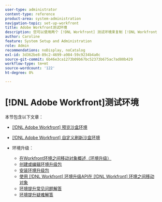 ```yaml
---
user-type: administrator
content-type: reference
product-area: system-administration
navigation-topic: set-up-workfront
title: Adobe Workfront测试环境
description: 您可以使用两个 [!DNL Workfront] 测试环境来复制 [!DNL Workfront] 生产环境。 Workfront每周末都会刷新预览Sandbox。 在星期五添加到实时环境的数据会在下星期一之前显示在预览Sandbox中。 自定义刷新沙盒是一个单独的测试环境，由您手动刷新。 获取自定义刷新沙盒需要额外付费。
author: Caroline
feature: System Setup and Administration
role: Admin
recommendations: noDisplay, noCatalog
exl-id: 3d362be8-89c2-4699-a984-59c9234b4a0c
source-git-commit: 6b46e3ca1273b09b67bc52373b675ac7ad80b429
workflow-type: tm+mt
source-wordcount: '122'
ht-degree: 0%

---
```


# [!DNL Adobe Workfront]测试环境

本节包含以下文章：

* [ [!DNL Adobe Workfront] 预览沙盒环境](../../../administration-and-setup/set-up-workfront/workfront-testing-environments/wf-preview-sandbox-environment.md)
* [ [!DNL Adobe Workfront] 自定义刷新沙盒环境](../../../administration-and-setup/set-up-workfront/workfront-testing-environments/wf-custom-refresh-sandbox-environment.md)
* 环境升级：

   * [在Workfront环境之间移动对象概述（环境升级）](/help/quicksilver/administration-and-setup/set-up-workfront/workfront-testing-environments/environment-promotion-in-wf.md)
   * [创建或编辑环境升级包](/help/quicksilver/administration-and-setup/set-up-workfront/workfront-testing-environments/environment-promotion-create-package.md)
   * [安装环境升级包](/help/quicksilver/administration-and-setup/set-up-workfront/workfront-testing-environments/environment-promotion-install-package.md)
   * [使用 [!DNL Workfront] 环境升级API在 [!DNL Workfront] 环境之间移动对象](/help/quicksilver/administration-and-setup/set-up-workfront/workfront-testing-environments/environment-promotion.md)
   * [环境提升常见问题解答](/help/quicksilver/administration-and-setup/set-up-workfront/workfront-testing-environments/environment-promotion-faq.md)
   * [环境提升疑难解答](/help/quicksilver/administration-and-setup/set-up-workfront/workfront-testing-environments/environment-promotion-troubleshooting.md)
